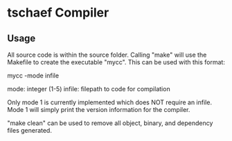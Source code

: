 tschaef Compiler
===================

## Usage 
All source code is within the source folder. Calling "make" will use the Makefile to create the executable "mycc". This can be used with this format:

mycc -mode infile

mode: integer (1-5)
infile: filepath to code for compilation 

Only mode 1 is currently implemented which does NOT require an infile. Mode 1 will simply print the version information for the compiler.

"make clean" can be used to remove all object, binary, and dependency files generated.
